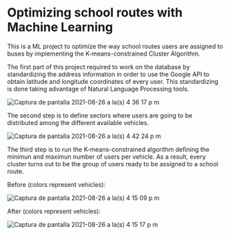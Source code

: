 # Optimizing school routes with Machine Learning


This is a ML project to optimize the way school routes users are assigned to buses
by implementing the K-means-constrained Cluster Algorithm.

The first part of this project required to work on the database by standardizing the 
address information in order to use the Google API to obtain latitude and longitude 
coordinates of every user. This standardizing is done taking advantage of Natural 
Language Processing tools.

![Captura de pantalla 2021-08-26 a la(s) 4 36 17 p  m](https://user-images.githubusercontent.com/82787004/133240388-e3462a19-9c2d-495b-9f0e-002d294fed23.png)

The second step is to define sectors where users are going to be distributed among
the different available vehicles. 

![Captura de pantalla 2021-08-26 a la(s) 4 42 24 p  m](https://user-images.githubusercontent.com/82787004/133240474-2b05a3b5-99eb-419f-8d2a-2571e78c0f79.png)

The third step is to run the K-means-constrained algorithm defining the minimun and
maximun number of users per vehicle. As a result, every cluster turns out to be the 
group of users ready to be assigned to a school route.

Before (colors represent vehicles):

![Captura de pantalla 2021-08-26 a la(s) 4 15 09 p  m](https://user-images.githubusercontent.com/82787004/133240796-46b85792-98d9-4cb9-9638-a504a6abc5b5.png)

After (colors represent vehicles):

![Captura de pantalla 2021-08-26 a la(s) 4 15 17 p  m](https://user-images.githubusercontent.com/82787004/133240834-ba74dc6a-5e2a-4727-96f8-46cc4b7d5972.png)
